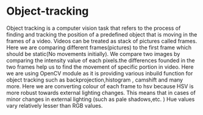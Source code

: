 # Object-tracking
Object tracking is a computer vision task that refers to the process of finding and tracking the position of a predefined object that is moving in the frames of a video.
Videos can be treated as stack of pictures called frames. Here we are comparing different frames(pictures) to the first frame which should be static(No movements initially). We compare two images by comparing the intensity value of each pixels.the differences founded in the two frames help us to find the movement of specific portion in video.
Here we are using OpenCV module as it is providing various inbuild function for object tracking such as backprojection,histogram , camshift and many more.
Here we are converting colour of each frame to hsv because HSV is more robust towards external lighting changes. This means that in cases of minor changes in external lighting (such as pale shadows,etc. ) Hue values vary relatively lesser than RGB values.
